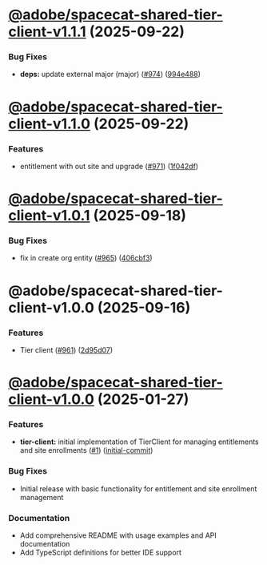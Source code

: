 # [@adobe/spacecat-shared-tier-client-v1.1.1](https://github.com/adobe/spacecat-shared/compare/@adobe/spacecat-shared-tier-client-v1.1.0...@adobe/spacecat-shared-tier-client-v1.1.1) (2025-09-22)


### Bug Fixes

* **deps:** update external major (major) ([#974](https://github.com/adobe/spacecat-shared/issues/974)) ([994e488](https://github.com/adobe/spacecat-shared/commit/994e488e04fa44585b8d41a6daa9c7f86f1cee37))

# [@adobe/spacecat-shared-tier-client-v1.1.0](https://github.com/adobe/spacecat-shared/compare/@adobe/spacecat-shared-tier-client-v1.0.1...@adobe/spacecat-shared-tier-client-v1.1.0) (2025-09-22)


### Features

* entitlement with out site and upgrade ([#971](https://github.com/adobe/spacecat-shared/issues/971)) ([1f042df](https://github.com/adobe/spacecat-shared/commit/1f042df62439383ff4a7cea6b0eb75649439e72a))

# [@adobe/spacecat-shared-tier-client-v1.0.1](https://github.com/adobe/spacecat-shared/compare/@adobe/spacecat-shared-tier-client-v1.0.0...@adobe/spacecat-shared-tier-client-v1.0.1) (2025-09-18)


### Bug Fixes

* fix in create org entity ([#965](https://github.com/adobe/spacecat-shared/issues/965)) ([406cbf3](https://github.com/adobe/spacecat-shared/commit/406cbf3cd214f3ec3b332ca48d8a743c123a2ddd))

# @adobe/spacecat-shared-tier-client-v1.0.0 (2025-09-16)


### Features

* Tier client ([#961](https://github.com/adobe/spacecat-shared/issues/961)) ([2d95d07](https://github.com/adobe/spacecat-shared/commit/2d95d070a55e2ec702faf3bf94c046836b79528a))

# [@adobe/spacecat-shared-tier-client-v1.0.0](https://github.com/adobe/spacecat-shared/compare/@adobe/spacecat-shared-tier-client-v1.0.0...@adobe/spacecat-shared-tier-client-v1.0.0) (2025-01-27)

### Features

* **tier-client:** initial implementation of TierClient for managing entitlements and site enrollments ([#1](https://github.com/adobe/spacecat-shared/issues/1)) ([initial-commit](https://github.com/adobe/spacecat-shared/commit/initial-commit))

### Bug Fixes

* Initial release with basic functionality for entitlement and site enrollment management

### Documentation

* Add comprehensive README with usage examples and API documentation
* Add TypeScript definitions for better IDE support
